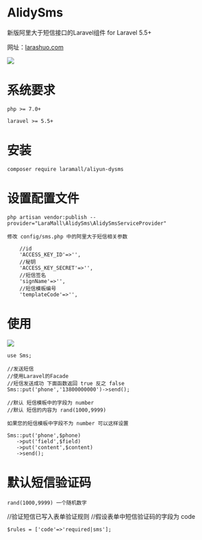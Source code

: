# AlidySms
<p>新版阿里大于短信接口的Laravel组件 for Laravel 5.5+ </p>

网址：<a href="https://larashuo.com">larashuo.com</a>

<img src="https://laravip.com/images/alidysms.png">

# 系统要求
````
php >= 7.0+

laravel >= 5.5+

````

# 安装
````
composer require laramall/aliyun-dysms
````
# 设置配置文件
````
php artisan vendor:publish --provider="LaraMall\AlidySms\AlidySmsServiceProvider"

修改 config/sms.php 中的阿里大于短信相关参数

  	//id
	'ACCESS_KEY_ID'=>'',
	//秘钥
	'ACCESS_KEY_SECRET'=>'',
	//短信签名
	'signName'=>'',
	//短信模板编号
	'templateCode'=>'',
````

# 使用

<img src="http://ox5dwi7xi.bkt.clouddn.com/github/tempalte-cover.png">

````
use Sms;

//发送短信
//使用Laravel的Facade
//短信发送成功 下面函数返回 true 反之 false
Sms::put('phone','13800000000')->send();

//默认 短信模板中的字段为 number 
//默认 短信的内容为 rand(1000,9999)

如果您的短信模板中字段不为 number 可以这样设置

Sms::put('phone',$phone)
   ->put('field',$field)
   ->put('content',$content)
   ->send();

````

# 默认短信验证码

````
rand(1000,9999) 一个随机数字

````

//验证短信已写入表单验证规则
//假设表单中短信验证码的字段为 code

````
$rules = ['code'=>'required|sms'];

````



